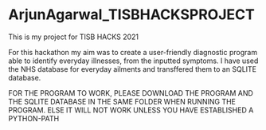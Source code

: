 # ArjunAgarwal_TISBHACKSPROJECT
This is my project for TISB HACKS 2021

For this hackathon my aim was to create a user-friendly diagnostic program able to identify everyday illnesses, from the inputted symptoms. I have used the NHS database for everyday ailments and transffered them to an SQLITE database.

FOR THE PROGRAM TO WORK, PLEASE DOWNLOAD THE PROGRAM AND THE SQLITE DATABASE IN THE SAME FOLDER WHEN RUNNING THE PROGRAM. ELSE IT WILL NOT WORK UNLESS YOU HAVE ESTABLISHED A PYTHON-PATH
